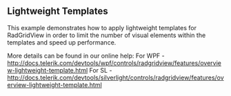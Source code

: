 ## Lightweight Templates
This example demonstrates how to apply lightweight templates for RadGridView in order to limit the number of visual elements within the templates and speed up performance. 

More details can be found in our online help:
For WPF - http://docs.telerik.com/devtools/wpf/controls/radgridview/features/overview-lightweight-template.html
For SL - http://docs.telerik.com/devtools/silverlight/controls/radgridview/features/overview-lightweight-template.html

[//]: <KeyWords: apply, simplified, style, core>